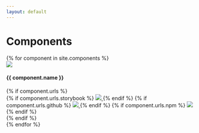 ```yaml
---
layout: default
---
```


# Components

<div class="components">
    {% for component in site.components %}
        <div class="components_component">
            <div class="card">
                <div class="card__image" title="{{ component.name }}">
                    <a href="{{ component.url | relative_url }}">
                        <img src="{{ component.image | relative_url }}" />
                    </a>
                </div>
                <div class="card__actions">
                    <h4>
                        {{ component.name }}
                    </h4>
                    {% if component.urls %}
                        <div class="component__logos">
                            {% if component.urls.storybook %}
                                <a href="{{ component.urls.storybook }}" target="_blank" title="Storybook">
                                    <img src="{{ 'assets/images/storybook.png' | relative_url }}" class="component__logo" />
                                </a>
                            {% endif %}
                            {% if component.urls.github %}
                                <a href="{{ component.urls.github }}" target="_blank" title="GitHub">
                                    <img src="{{ 'assets/images/github.png' | relative_url }}" class="component__logo" />
                                </a>
                            {% endif %}
                            {% if component.urls.npm  %}
                                <a href="{{ component.urls.npm }}" target="_blank" title="Npm">
                                    <img src="{{ 'assets/images/npm.png' | relative_url }}" class="component__logo" />
                                </a>
                            {% endif %}
                        </div>
                    {% endif %}
                </div>
            </div>
        </div>
    {% endfor %}
</div>
